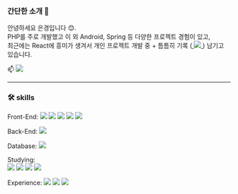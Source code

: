 
### 간단한 소개 🤚 

<p>안녕하세요 은경입니다 😊.<br />
PHP를 주로 개발했고 이 외 Android, Spring 등 다양한 프로젝트 경험이 있고,<br />
최근에는 React에 흥미가 생겨서 개인 프로젝트 개발 중 +  틈틈히 기록 (<a href="https://velog.io/@bang04/posts">
 <img src="https://img.shields.io/badge/Velog-20C997?style=flat-square&logo=velog&logoColor=white"/>
</a>) 남기고 있습니다. </p>


 📫    <a href="mailto:wjdtjr92@naver.com">
<img src="https://img.shields.io/badge/naver-03C75A?style=flat-square&logo=naver&logoColor=white"> 
</a>

---

### 🛠️ skills 


Front-End: 
  <img src="https://img.shields.io/badge/html5-E34F26?style=flat-square&logo=html5&logoColor=white"> 
  <img src="https://img.shields.io/badge/css3-1572B6?style=flat-square&logo=css3&logoColor=white"> 
  <img src="https://img.shields.io/badge/javascript-F7DF1E?style=flat-square&logo=javascript&logoColor=white"> 
  <img src="https://img.shields.io/badge/jquery-0769AD?style=flat-square&logo=jquery&logoColor=white"> 
  <img src="https://img.shields.io/badge/bootstrap-7952B3?style=flat-square&logo=bootstrap&logoColor=white">
    
Back-End:
 <img src="https://img.shields.io/badge/PHP-777BB4?style=flat-square&logo=php&logoColor=white"/>


Database: 
  <img src="https://img.shields.io/badge/mysql-4479A1?style=flat-square&logo=mysql&logoColor=white">  


Studying:  
  <img src="https://img.shields.io/badge/React-61DAFB?style=flat-square&logo=React&logoColor=white"/>
  <img src="https://img.shields.io/badge/Next.js-000000?style=flat-square&logo=Next.js&logoColor=white"/>
  <img src="https://img.shields.io/badge/Typescript-3178C6?style=flat-square&logo=Typescript&logoColor=white"/>
  <img src="https://img.shields.io/badge/Git-F05032?style=flat-square&logo=git&logoColor=white"/>



Experience:
 <img src="https://img.shields.io/badge/java-007396?style=flat-square&logo=java&logoColor=white"/> 
 <img src="https://img.shields.io/badge/Spring-6DB33F?style=flat-square&logo=Spring&logoColor=white"/>
 <img src="https://img.shields.io/badge/ORACLE-F80000?style=flat-square&logo=oracle&logoColor=white"/>




  
